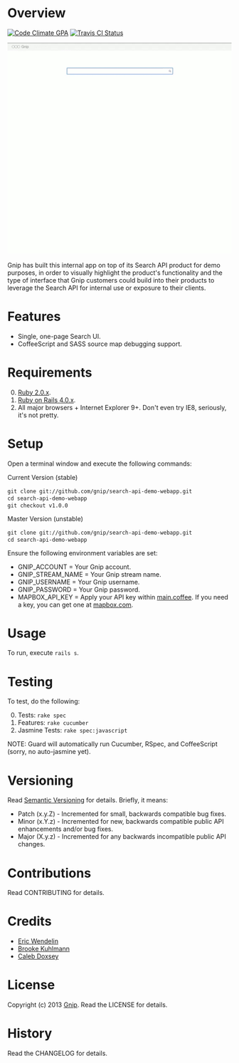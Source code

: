 # Overview

[![Code Climate GPA](https://codeclimate.com/github/gnip/search-api-demo-webapp.png)](https://codeclimate.com/github/gnip/search-api-demo-webapp)
[![Travis CI Status](https://secure.travis-ci.org/gnip/search-api-demo-webapp.png)](http://travis-ci.org/gnip/search-api-demo-webapp)

![Gnip Search Demo](search-demo.gif)

Gnip has built this internal app on top of its Search API product for demo purposes,
in order to visually highlight the product's functionality and the type of interface
that Gnip customers could build into their products to leverage the Search API for
internal use or exposure to their clients.

# Features

* Single, one-page Search UI.
* CoffeeScript and SASS source map debugging support.

# Requirements

0. [Ruby 2.0.x](http://www.ruby-lang.org).
0. [Ruby on Rails 4.0.x](http://rubyonrails.org).
0. All major browsers + Internet Explorer 9+. Don't even try IE8, seriously, it's not pretty.

# Setup

Open a terminal window and execute the following commands:

Current Version (stable)

    git clone git://github.com/gnip/search-api-demo-webapp.git
    cd search-api-demo-webapp
    git checkout v1.0.0

Master Version (unstable)

    git clone git://github.com/gnip/search-api-demo-webapp.git
    cd search-api-demo-webapp

Ensure the following environment variables are set:

* GNIP_ACCOUNT = Your Gnip account.
* GNIP_STREAM_NAME = Your Gnip stream name.
* GNIP_USERNAME = Your Gnip username.
* GNIP_PASSWORD = Your Gnip password.
* MAPBOX_API_KEY = Apply your API key within [main.coffee](app/assets/javascripts/main.coffee).
  If you need a key, you can get one at [mapbox.com](http://www.mapbox.com).

# Usage

To run, execute `rails s`.

# Testing

To test, do the following:

0. Tests: `rake spec`
0. Features: `rake cucumber`
0. Jasmine Tests: `rake spec:javascript`

NOTE: Guard will automatically run Cucumber, RSpec, and CoffeeScript (sorry, no auto-jasmine yet).

# Versioning

Read [Semantic Versioning](http://semver.org) for details. Briefly, it means:

* Patch (x.y.Z) - Incremented for small, backwards compatible bug fixes.
* Minor (x.Y.z) - Incremented for new, backwards compatible public API enhancements and/or bug fixes.
* Major (X.y.z) - Incremented for any backwards incompatible public API changes.

# Contributions

Read CONTRIBUTING for details.

# Credits

* [Eric Wendelin](https://github.com/eriwen)
* [Brooke Kuhlmann](https://github.com/bkuhlmann)
* [Caleb Doxsey](https://github.com/calebdoxsey)

# License

Copyright (c) 2013 [Gnip](http://gnip.com).
Read the LICENSE for details.

# History

Read the CHANGELOG for details.
